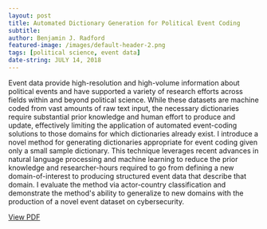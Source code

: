 ```yaml
---
layout: post
title: Automated Dictionary Generation for Political Event Coding
subtitle: 
author: Benjamin J. Radford
featured-image: /images/default-header-2.png
tags: [political science, event data]
date-string: JULY 14, 2018
---
```


Event data provide high-resolution and high-volume information about political events and have supported a variety of research efforts across fields within and beyond political science. While these datasets are machine coded from vast amounts of raw text input, the necessary dictionaries require substantial prior knowledge and human effort to produce and update, effectively limiting the application of automated event-coding solutions to those domains for which dictionaries already exist. I introduce a novel method for generating dictionaries appropriate for event coding given only a small sample dictionary. This technique leverages recent advances in natural language processing and machine learning to reduce the prior knowledge and researcher-hours required to go from defining a new domain-of-interest to producing structured event data that describe that domain. I evaluate the method via actor-country classification and demonstrate the method's ability to generalize to new domains with the production of a novel event dataset on cybersecurity.

[View PDF](/images/publications/radford_adg.pdf)